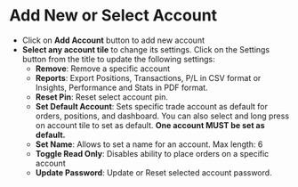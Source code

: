 # **Add New or Select Account**

- Click on **Add Account** button to add new account
- **Select any account tile** to change its settings. Click on the Settings button from the title to update the following settings:
  - **Remove**: Remove a specific account
  - **Reports**: Export Positions, Transactions, P/L in CSV format or Insights, Performance and Stats in PDF format.
  - **Reset Pin**: Reset select account pin.
  - **Set Default Account**: Sets specific trade account as default for orders, positions, and dashboard. You can also select and long press on account tile to set as default. **One account MUST be set as default.**
  - **Set Name**: Allows to set a name for an account. Max length: 6
  - **Toggle Read Only**: Disables ability to place orders on a specific account
  - **Update Password**: Update or Reset selected account password.
